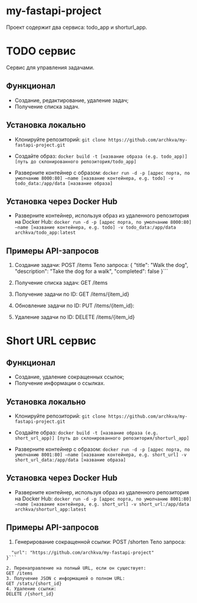 # my-fastapi-project

Проект содержит два сервиса: todo_app и shorturl_app.

# TODO сервис
Сервис для управления задачами.

## Функционал
- Создание, редактирование, удаление задач;
- Получение списка задач.

## Установка локально
- Клонируйте репозиторий:
```git clone https://github.com/archkva/my-fastapi-project.git```

- Создайте образ:
```docker build -t [название образа (e.g. todo_app)] [путь до склонированного репозитория/todo_app]```

- Разверните контейнер с образом:
```docker run -d -p [адрес порта, по умолчанию 8000:80] —name [название контейнера, e.g. todo] -v todo_data:/app/data [название образа]```

## Установка через Docker Hub
- Разверните контейнер, используя образ из удаленного репозитория на Docker Hub:
```docker run -d -p [адрес порта, по умолчанию 8000:80] —name [название контейнера, e.g. todo] -v todo_data:/app/data archkva/todo_app:latest```

## Примеры API-запросов
1. Создание задачи:
POST /items
Тело запроса:
{
  "title": "Walk the dog",
  "description": "Take the dog for a walk",
  "completed": false
}```

3. Получение списка задач:
GET /items
4. Получение задачи по ID:
GET /items/{item_id}
5. Обновление задачи по ID:
PUT /items/{item_id}:
6. Удаление задачи по ID:
DELETE /items/{item_id}


# Short URL сервис

## Функционал
- Создание, удаление сокращенных ссылок;
- Получение информации о ссылках.

## Установка локально
- Клонируйте репозиторий:
```git clone https://github.com/archkva/my-fastapi-project.git```

- Создайте образ:
```docker build -t [название образа (e.g. short_url_app)] [путь до склонированного репозитория/shorturl_app]```

- Разверните контейнер с образом:
```docker run -d -p [адрес порта, по умолчанию 8001:80] —name [название контейнера, e.g. short_url] -v short_url_data:/app/data [название образа]```

## Установка через Docker Hub
- Разверните контейнер, используя образ из удаленного репозитория на Docker Hub:
```docker run -d -p [адрес порта, по умолчанию 8001:80] —name [название контейнера, e.g. short_url] -v short_url:/app/data archkva/shorturl_app:latest```

## Примеры API-запросов
1. Генерирование сокращенной ссылки:
POST /shorten
Тело запроса:
```{
  "url": "https://github.com/archkva/my-fastapi-project"
}```

2. Перенаправление на полный URL, если он существует:
GET /items
3. Получение JSON с информацией о полном URL:
GET /stats/{short_id}
4. Удаление ссылки:
DELETE /{short_id}

